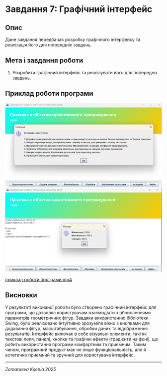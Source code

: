 # Завдання 7: Графічний інтерфейс

## Опис
Дане завдання передбачає розробку графічного інтерфейсу та реалізація його для попередніх завдань.

## Мета і завдання роботи
1. Розробити графічний інтерфейс та реалізувати його для попередніх завдань. 


## Приклад роботи програми


![Знімок екрана 2025-04-02 174634.png](../image/%D0%97%D0%BD%D1%96%D0%BC%D0%BE%D0%BA%20%D0%B5%D0%BA%D1%80%D0%B0%D0%BD%D0%B0%202025-04-02%20174634.png)
![Знімок екрана 2025-04-02 174725.png](../image/%D0%97%D0%BD%D1%96%D0%BC%D0%BE%D0%BA%20%D0%B5%D0%BA%D1%80%D0%B0%D0%BD%D0%B0%202025-04-02%20174725.png)

[приклад роботи програми.mp4](../image/%D0%BF%D1%80%D0%B8%D0%BA%D0%BB%D0%B0%D0%B4%20%D1%80%D0%BE%D0%B1%D0%BE%D1%82%D0%B8%20%D0%BF%D1%80%D0%BE%D0%B3%D1%80%D0%B0%D0%BC%D0%B8.mp4)

## Висновки

У результаті виконаної роботи було створено графічний інтерфейс для програми, що дозволяє користувачам взаємодіяти з обчисленнями параметрів геометричних фігур. Завдяки використанню бібліотеки Swing, було реалізовано інтуїтивно зрозуміле вікно з кнопками для додавання фігур, масштабування, обробки даних та відображення результатів. Інтерфейс включає в себе візуальні елементи, такі як текстові поля, панелі, кнопки та графічні ефекти (градієнти на фоні), що робить використання програми комфортним та приємним. Таким чином, програмний продукт має не лише функціональність, але й естетично приємний та зручний для користувача інтерфейс.

---

*Zamaraeva Ksenia 2025*